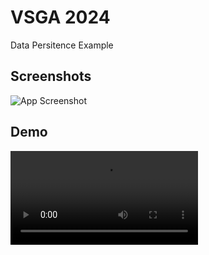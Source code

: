 
# VSGA 2024

Data Persitence Example



## Screenshots

![App Screenshot](https://raw.githubusercontent.com/yudiatmoko/vsga2024/08/08-data-persistence-example/screenshots/img.png)

## Demo

![App Demo](https://raw.githubusercontent.com/yudiatmoko/vsga2024/08/08-data-persistence-example/screencasts/video.webm)
